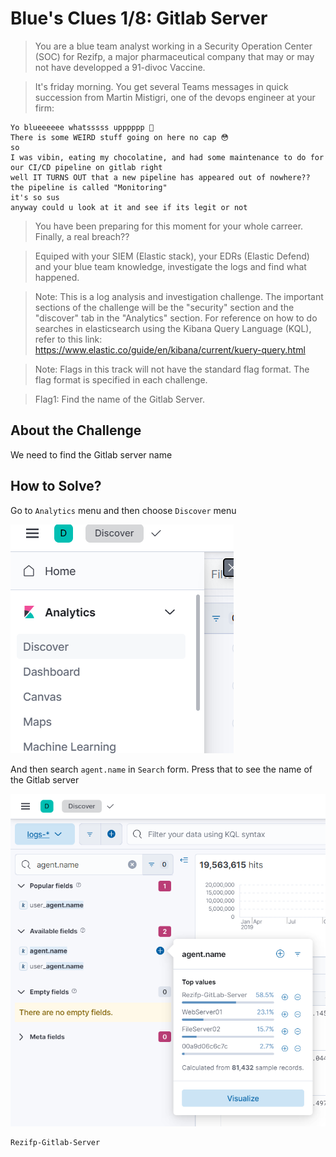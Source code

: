 # Blue's Clues 1/8: Gitlab Server
> You are a blue team analyst working in a Security Operation Center (SOC) for Rezifp, a major pharmaceutical company that may or may not have developped a 91-divoc Vaccine.

> It's friday morning. You get several Teams messages in quick succession from Martin Mistigri, one of the devops engineer at your firm:

```
Yo blueeeeee whatsssss upppppp 🤜
There is some WEIRD stuff going on here no cap 😳
so
I was vibin, eating my chocolatine, and had some maintenance to do for our CI/CD pipeline on gitlab right
well IT TURNS OUT that a new pipeline has appeared out of nowhere?? 
the pipeline is called "Monitoring"
it's so sus 
anyway could u look at it and see if its legit or not
```

> You have been preparing for this moment for your whole carreer. Finally, a real breach??

> Equiped with your SIEM (Elastic stack), your EDRs (Elastic Defend) and your blue team knowledge, investigate the logs and find what happened.

> Note: This is a log analysis and investigation challenge. The important sections of the challenge will be the "security" section and the "discover" tab in the "Analytics" section. For reference on how to do searches in elasticsearch using the Kibana Query Language (KQL), refer to this link: https://www.elastic.co/guide/en/kibana/current/kuery-query.html

> Note: Flags in this track will not have the standard flag format. The flag format is specified in each challenge.

> Flag1: Find the name of the Gitlab Server.

## About the Challenge
We need to find the Gitlab server name

## How to Solve?
Go to `Analytics` menu and then choose `Discover` menu

![discover](images/discover.png)

And then search `agent.name` in `Search` form. Press that to see the name of the Gitlab server

![flag](images/flag.png)

```
Rezifp-Gitlab-Server
```